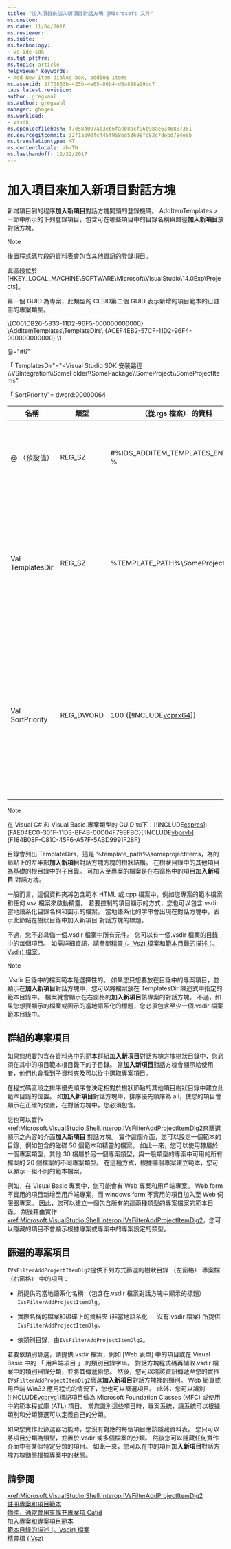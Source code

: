 ```yaml
---
title: "加入項目來加入新項目對話方塊 |Microsoft 文件"
ms.custom: 
ms.date: 11/04/2016
ms.reviewer: 
ms.suite: 
ms.technology:
- vs-ide-sdk
ms.tgt_pltfrm: 
ms.topic: article
helpviewer_keywords:
- Add New Item dialog box, adding items
ms.assetid: 2f70863b-425b-4e65-86b4-d6a898e29dc7
caps.latest.revision: 
author: gregvanl
ms.author: gregvanl
manager: ghogen
ms.workload:
- vssdk
ms.openlocfilehash: f7058d097ab3eb6faeb8acf96b98ae6346887361
ms.sourcegitcommit: 32f1a690fc445f9586d53698fc82c7debd784eeb
ms.translationtype: MT
ms.contentlocale: zh-TW
ms.lasthandoff: 12/22/2017
---
```

# <a name="adding-items-to-the-add-new-item-dialog-boxes"></a>加入項目來加入新項目對話方塊
新增項目到的程序**加入新項目**對話方塊開頭的登錄機碼。 AddItemTemplates > 一節中所示的下列登錄項目，包含可在哪些項目中的目錄名稱與路徑**加入新項目**放 對話方塊。  
  
> [!NOTE]
>  後置程式碼片段的資料表會包含其他資訊的登錄項目。  
  
 此區段位於 [HKEY_LOCAL_MACHINE\SOFTWARE\Microsoft\VisualStudio\14.0Exp\Projects]。  
  
 第一個 GUID 為專案，此類型的 CLSID第二個 GUID 表示新增的項目範本的已註冊的專案類型。  
  
 \\{C061DB26-5833-11D2-96F5-000000000000} \AddItemTemplates\TemplateDirs\ {ACEF4EB2-57CF-11D2-96F4-000000000000} \1  
  
 @="#6"  
  
 「 TemplatesDir"="\<Visual Studio SDK 安裝路徑\\\VSIntegration\\\SomeFolder\\\SomePackage\\\SomeProject\\\SomeProjectItems"  
  
 「 SortPriority"= dword:00000064  
  
|名稱|類型|（從.rgs 檔案） 的資料|描述|  
|----------|----------|-----------------------------|-----------------|  
|@ （預設值）|REG_SZ|#%IDS_ADDITEM_TEMPLATES_ENTRY %|資源識別碼**加入項目**範本。|  
|Val TemplatesDir|REG_SZ|%TEMPLATE_PATH%\SomeProjectItems|顯示的對話方塊中的專案項目路徑**加入新項目**精靈。|  
|Val SortPriority|REG_DWORD|100 ([!INCLUDE[vcprx64](../../extensibility/internals/includes/vcprx64_md.md)])|決定排序順序中的樹狀結構節點中顯示的檔案**加入新項目** 對話方塊。|  
  
> [!NOTE]
>  在 Visual C# 和 Visual Basic 專案類型的 GUID 如下：[!INCLUDE[csprcs](../../data-tools/includes/csprcs_md.md)]: {FAE04EC0-301F-11D3-BF4B-00C04F79EFBC}[!INCLUDE[vbprvb](../../code-quality/includes/vbprvb_md.md)]: {F184B08F-C81C-45F6-A57F-5ABD9991F28F}  
  
 目錄會列出 TemplateDirs，這是 %template_path%\someprojectitems，為的節點上的左半部**加入新項目**對話方塊方塊的樹狀結構。 在樹狀目錄中的其他項目為基礎的根目錄中的子目錄。 可加入至專案的檔案是在右窗格中的項目**加入新項目** 對話方塊。  
  
 一般而言，這個資料夾將包含範本 HTML 或.cpp 檔案中，例如您專案的範本檔案和任何.vsz 檔案來啟動精靈。 若要控制的項目顯示的方式，您也可以包含.vsdir 當地語系化目錄名稱和圖示的檔案。 當地語系化的字串會出現在對話方塊中，表示此節點在樹狀目錄中加入新項目 對話方塊的標題。  
  
 不過，您不必具備一個.vsdir 檔案中所有元件。 您可以有一個.vsdir 檔案的目錄中的每個項目。 如需詳細資訊，請參閱[精靈 (。Vsz) 檔案](../../extensibility/internals/wizard-dot-vsz-file.md)和[範本目錄的描述 (。Vsdir) 檔案](../../extensibility/internals/template-directory-description-dot-vsdir-files.md)。  
  
> [!NOTE]
>  .Vsdir 目錄中的檔案範本是選擇性的。 如果您只想要放在目錄中的專案項目，並顯示在**加入新項目**對話方塊中，您可以將檔案放在 TemplatesDir 陳述式中指定的範本目錄中。 檔案就會顯示在右窗格的**加入新項目**該專案的對話方塊。 不過，如果您想要顯示的檔案或圖示的當地語系化的標題，您必須包含至少一個.vsdir 檔案範本目錄中。  
  
## <a name="grouping-project-items"></a>群組的專案項目  
 如果您想要包含在資料夾中的範本群組**加入新項目**對話方塊方塊樹狀目錄中，您必須在其中的項目範本根目錄下的子目錄。 當**加入新項目**對話方塊會顯示給使用者，他們也會看到子資料夾及可以從中選取專案項目。  
  
 在程式碼區段之排序優先順序會決定相對於樹狀節點的其他項目樹狀目錄中建立此範本目錄的位置。 如**加入新項目**對話方塊中，排序優先順序為 all，使您的項目會顯示在正確的位置，在對話方塊中，您必須包含。  
  
 您也可以實作<xref:Microsoft.VisualStudio.Shell.Interop.IVsFilterAddProjectItemDlg2>來篩選顯示之內容的介面**加入新項目** 對話方塊。 實作這個介面，您可以設定一個範本的目錄，例如包含的磁碟 50 個範本和精靈的檔案。 如此一來，您可以使用隸屬於一個專案類型，其他 30 檔屬於另一個專案類型，與一般類型的專案中可用的所有檔案的 20 個檔案的不同專案類型。 在這種方式，根據哪個專案建立範本，您可以顯示一組不同的範本檔案。  
  
 例如，在 Visual Basic 專案中，您可能會有 Web 專案和用戶端專案。 Web form 不實用的項目新增至用戶端專案，而 windows form 不實用的項目加入至 Web 伺服器專案。 因此，您可以建立一個包含所有的這兩種類型的專案檔案的範本目錄。 然後藉由實作<xref:Microsoft.VisualStudio.Shell.Interop.IVsFilterAddProjectItemDlg2>，您可以隱藏的項目不會顯示根據專案或專案中的專案設定的類型。  
  
## <a name="filtering-project-items"></a>篩選的專案項目  
 `IVsFilterAddProjectItemDlg2`提供下列方式篩選的樹狀目錄 （左窗格） 專案檔 （右窗格） 中的項目：  
  
-   所提供的當地語系化名稱 （包含在.vsdir 檔案對話方塊中顯示的標題） `IVsFilterAddProjectItemDlg`。  
  
-   實際名稱的檔案和磁碟上的資料夾 (非當地語系化 — 沒有.vsdir 檔案) 所提供`IVsFilterAddProjectItemDlg`。  
  
-   依類別目錄，由`IVsFilterAddProjectItemDlg2`。  
  
 若要依類別篩選，請提供.vsdir 檔案，例如 [Web 表單] 中的項目或在 Visual Basic 中的 「 用戶端項目 」 的類別目錄字串。 對話方塊程式碼再擷取.vsdir 檔案中的類別目錄分類，並將其傳遞給您。 然後，您可以將該資訊傳遞至您的實作`IVsFilterAddProjectItemDlg2`篩選**加入新項目**對話方塊裡的類別。 Web 網頁或用戶端 Win32 應用程式的情況下，您也可以篩選項目。 此外，您可以識別[!INCLUDE[vcprvc](../../code-quality/includes/vcprvc_md.md)]標記項目做為 Microsoft Foundation Classes (MFC) 或使用中的範本程式庫 (ATL) 項目。 當您識別這些項目時，專案系統，讓系統可以根據類別和分類篩選可以定義自己的分類。  
  
 如果您實作此篩選器功能時，您沒有對應的每個項目應該隱藏資料表。 您只可以將項目分類為類型，並置於.vsdir 或多個檔案的分類。 然後您可以隱藏任何實作介面中有某個特定分類的項目。 如此一來，您可以在中的項目**加入新項目**對話方塊方塊動態根據專案中的狀態。  
  
## <a name="see-also"></a>請參閱  
 <xref:Microsoft.VisualStudio.Shell.Interop.IVsFilterAddProjectItemDlg2>   
 [註冊專案和項目範本](../../extensibility/internals/registering-project-and-item-templates.md)   
 [物件，通常會用來擴充專案項 Catid](../../extensibility/internals/catids-for-objects-that-are-typically-used-to-extend-projects.md)   
 [加入專案和專案項目範本](../../extensibility/internals/adding-project-and-project-item-templates.md)   
 [範本目錄的描述 (。Vsdir) 檔案](../../extensibility/internals/template-directory-description-dot-vsdir-files.md)   
 [精靈檔 (.Vsz)](../../extensibility/internals/wizard-dot-vsz-file.md)